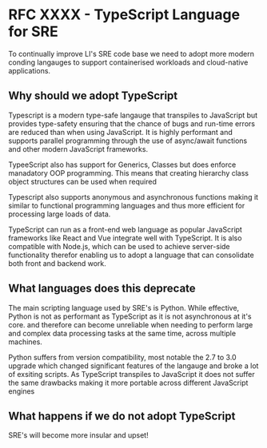 # RFC XXXX - TypeScript Language for SRE

To continually improve LI's SRE code base we need to adopt more modern conding langauges to support containerised workloads and cloud-native applications.


## Why should we adopt TypeScript

Typescript is a modern type-safe langauge that transpiles to JavaScript but provides type-safety ensuring that the chance of bugs and run-time errors are reduced than when using JavaScript. It is highly performant and supports parallel programming through the use of async/await functions and other modern JavaScript frameworks.

TypeeScript also has support for Generics, Classes but does enforce manadatory OOP programming. This means that creating hierarchy class object structures can be used when required

Typescript also supports anonymous and asynchronous functions making it similar to functional programming languages and thus more efficient for processing large loads of data.

TypeScript can run as a front-end web language as popular JavaScript frameworks like React and Vue integrate well with TypeScript. It is also compatible with Node.js, which can be used to achieve server-side functionality therefor enabling us to adopt a language that can consolidate both front and backend work.

## What languages does this deprecate

The main scripting language used by SRE's is Python. While effective, Python is not as performant as TypeScript as it is not asynchronous at it's core. and therefore can become unreliable when needing to perform large and complex data processing tasks at the same time, across multiple machines.

Python suffers from version compatibility, most notable the 2.7 to 3.0 upgrade which changed significant features of the langauge and broke a lot of exsiting scripts. As TypeScript transpiles to JavaScript it does not suffer the same drawbacks making it more portable across different JavaScript engines

## What happens if we do not adopt TypeScript

SRE's will become more insular and upset!
